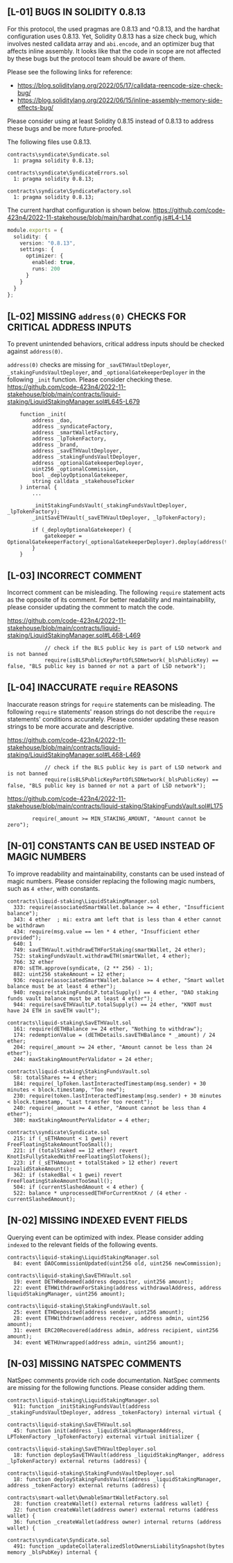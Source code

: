 ## [L-01] BUGS IN SOLIDITY 0.8.13
For this protocol, the used pragmas are 0.8.13 and ^0.8.13, and the hardhat configuration uses 0.8.13. Yet, Solidity 0.8.13 has a size check bug, which involves nested calldata array and `abi.encode`, and an optimizer bug that affects inline assembly. It looks like that the code in scope are not affected by these bugs but the protocol team should be aware of them.

Please see the following links for reference:
- https://blog.soliditylang.org/2022/05/17/calldata-reencode-size-check-bug/
- https://blog.soliditylang.org/2022/06/15/inline-assembly-memory-side-effects-bug/

Please consider using at least Solidity 0.8.15 instead of 0.8.13 to address these bugs and be more future-proofed.

The following files use 0.8.13.
```solidity
contracts\syndicate\Syndicate.sol
  1: pragma solidity 0.8.13;

contracts\syndicate\SyndicateErrors.sol
  1: pragma solidity 0.8.13;

contracts\syndicate\SyndicateFactory.sol
  1: pragma solidity 0.8.13;
```

The current hardhat configuration is shown below.
https://github.com/code-423n4/2022-11-stakehouse/blob/main/hardhat.config.js#L4-L14
```typescript
module.exports = {
  solidity: {
    version: "0.8.13",
    settings: {
      optimizer: {
        enabled: true,
        runs: 200
      }
    }
  }
};
```

## [L-02] MISSING `address(0)` CHECKS FOR CRITICAL ADDRESS INPUTS
To prevent unintended behaviors, critical address inputs should be checked against `address(0)`.

`address(0)` checks are missing for `_savETHVaultDeployer`, `_stakingFundsVaultDeployer`, and `_optionalGatekeeperDeployer` in the following `_init` function. Please consider checking these.
https://github.com/code-423n4/2022-11-stakehouse/blob/main/contracts/liquid-staking/LiquidStakingManager.sol#L645-L679
```solidity
    function _init(
        address _dao,
        address _syndicateFactory,
        address _smartWalletFactory,
        address _lpTokenFactory,
        address _brand,
        address _savETHVaultDeployer,
        address _stakingFundsVaultDeployer,
        address _optionalGatekeeperDeployer,
        uint256 _optionalCommission,
        bool _deployOptionalGatekeeper,
        string calldata _stakehouseTicker
    ) internal {
        ...

        _initStakingFundsVault(_stakingFundsVaultDeployer, _lpTokenFactory);
        _initSavETHVault(_savETHVaultDeployer, _lpTokenFactory);

        if (_deployOptionalGatekeeper) {
            gatekeeper = OptionalGatekeeperFactory(_optionalGatekeeperDeployer).deploy(address(this));
        }
    }
```

## [L-03] INCORRECT COMMENT
Incorrect comment can be misleading. The following `require` statement acts as the opposite of its comment. For better readability and maintainability, please consider updating the comment to match the code.

https://github.com/code-423n4/2022-11-stakehouse/blob/main/contracts/liquid-staking/LiquidStakingManager.sol#L468-L469
```solidity
            // check if the BLS public key is part of LSD network and is not banned
            require(isBLSPublicKeyPartOfLSDNetwork(_blsPublicKey) == false, "BLS public key is banned or not a part of LSD network");
```

## [L-04] INACCURATE `require` REASONS
Inaccurate reason strings for `require` statements can be misleading. The following `require` statements' reason strings do not describe the `require` statements' conditions accurately. Please consider updating these reason strings to be more accurate and descriptive.

https://github.com/code-423n4/2022-11-stakehouse/blob/main/contracts/liquid-staking/LiquidStakingManager.sol#L468-L469
```solidity
            // check if the BLS public key is part of LSD network and is not banned
            require(isBLSPublicKeyPartOfLSDNetwork(_blsPublicKey) == false, "BLS public key is banned or not a part of LSD network");
```

https://github.com/code-423n4/2022-11-stakehouse/blob/main/contracts/liquid-staking/StakingFundsVault.sol#L175
```solidity
        require(_amount >= MIN_STAKING_AMOUNT, "Amount cannot be zero");
```

## [N-01] CONSTANTS CAN BE USED INSTEAD OF MAGIC NUMBERS
To improve readability and maintainability, constants can be used instead of magic numbers. Please consider replacing the following magic numbers, such as `4 ether`, with constants.

```solidity
contracts\liquid-staking\LiquidStakingManager.sol
  333: require(associatedSmartWallet.balance >= 4 ether, "Insufficient balance");  
  343: 4 ether  ; mi: extra amt left that is less than 4 ether cannot be withdrawn
  434: require(msg.value == len * 4 ether, "Insufficient ether provided"); 
  640: 1   
  749: savETHVault.withdrawETHForStaking(smartWallet, 24 ether);
  752: stakingFundsVault.withdrawETH(smartWallet, 4 ether);   
  766: 32 ether   
  870: sETH.approve(syndicate, (2 ** 256) - 1);    
  882: uint256 stakeAmount = 12 ether; 
  936: require(associatedSmartWallet.balance >= 4 ether, "Smart wallet balance must be at least 4 ether"); 
  940: require(stakingFundsLP.totalSupply() == 4 ether, "DAO staking funds vault balance must be at least 4 ether");
  944: require(savETHVaultLP.totalSupply() == 24 ether, "KNOT must have 24 ETH in savETH vault");

contracts\liquid-staking\SavETHVault.sol
  161: require(dETHBalance >= 24 ether, "Nothing to withdraw");    
  174: redemptionValue = (dETHDetails.savETHBalance * _amount) / 24 ether;    
  204: require(_amount >= 24 ether, "Amount cannot be less than 24 ether");    
  244: maxStakingAmountPerValidator = 24 ether;    

contracts\liquid-staking\StakingFundsVault.sol
  58: totalShares += 4 ether; 
  184: require(_lpToken.lastInteractedTimestamp(msg.sender) + 30 minutes < block.timestamp, "Too new");    
  230: require(token.lastInteractedTimestamp(msg.sender) + 30 minutes < block.timestamp, "Last transfer too recent");  
  240: require(_amount >= 4 ether, "Amount cannot be less than 4 ether");  
  380: maxStakingAmountPerValidator = 4 ether; 

contracts\syndicate\Syndicate.sol
  215: if (_sETHAmount < 1 gwei) revert FreeFloatingStakeAmountTooSmall(); 
  221: if (totalStaked == 12 ether) revert KnotIsFullyStakedWithFreeFloatingSlotTokens();  
  223: if (_sETHAmount + totalStaked > 12 ether) revert InvalidStakeAmount();  
  362: if (stakedBal < 1 gwei) revert FreeFloatingStakeAmountTooSmall();  
  504: if (currentSlashedAmount < 4 ether) {  
  522: balance * unprocessedETHForCurrentKnot / (4 ether - currentSlashedAmount);
```

## [N-02] MISSING INDEXED EVENT FIELDS
Querying event can be optimized with index. Please consider adding `indexed` to the relevant fields of the following events.

```solidity
contracts\liquid-staking\LiquidStakingManager.sol
  84: event DAOCommissionUpdated(uint256 old, uint256 newCommission); 

contracts\liquid-staking\SavETHVault.sol
  19: event DETHRedeemed(address depositor, uint256 amount);  
  22: event ETHWithdrawnForStaking(address withdrawalAddress, address liquidStakingManager, uint256 amount);  

contracts\liquid-staking\StakingFundsVault.sol
  25: event ETHDeposited(address sender, uint256 amount); 
  28: event ETHWithdrawn(address receiver, address admin, uint256 amount); 
  31: event ERC20Recovered(address admin, address recipient, uint256 amount); 
  34: event WETHUnwrapped(address admin, uint256 amount); 
```

## [N-03] MISSING NATSPEC COMMENTS
NatSpec comments provide rich code documentation. NatSpec comments are missing for the following functions. Please consider adding them.

```solidity
contracts\liquid-staking\LiquidStakingManager.sol
  911: function _initStakingFundsVault(address _stakingFundsVaultDeployer, address _tokenFactory) internal virtual {   

contracts\liquid-staking\SavETHVault.sol
  45: function init(address _liquidStakingManagerAddress, LPTokenFactory _lpTokenFactory) external virtual initializer {  

contracts\liquid-staking\SavETHVaultDeployer.sol
  18: function deploySavETHVault(address _liquidStakingManger, address _lpTokenFactory) external returns (address) {  

contracts\liquid-staking\StakingFundsVaultDeployer.sol
  18: function deployStakingFundsVault(address _liquidStakingManager, address _tokenFactory) external returns (address) { 

contracts\smart-wallet\OwnableSmartWalletFactory.sol
  28: function createWallet() external returns (address wallet) { 
  32: function createWallet(address owner) external returns (address wallet) { 
  36: function _createWallet(address owner) internal returns (address wallet) { 

contracts\syndicate\Syndicate.sol
  491: function _updateCollateralizedSlotOwnersLiabilitySnapshot(bytes memory _blsPubKey) internal {   
```